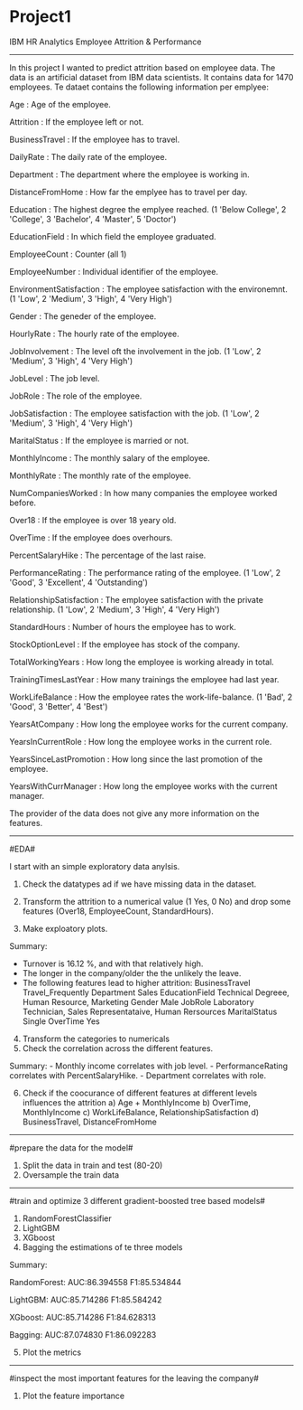 # Project1

IBM HR Analytics Employee Attrition & Performance
_________________________________________________________________________
In this project I wanted to predict attrition based on employee data.
The data is an artificial dataset from IBM data scientists. It contains data for 1470 employees. Te dataet contains the following information per emplyee:

Age                         : Age of the employee.

Attrition                   : If the employee left or not. 

BusinessTravel              : If the employee has to travel. 

DailyRate                   : The daily rate of the employee.

Department                  : The department where the employee is working in.

DistanceFromHome            : How far the emplyee has to travel per day.

Education                   : The highest degree the emplyee reached. (1 'Below College', 2 'College', 3 'Bachelor', 4 'Master', 5 
'Doctor')

EducationField              : In which field the employee graduated.

EmployeeCount               : Counter (all 1)

EmployeeNumber              : Individual identifier of the employee.

EnvironmentSatisfaction     : The employee satisfaction with the environemnt. (1 'Low', 2 'Medium', 3 'High', 4 'Very High')

Gender                      : The geneder of the employee.

HourlyRate                  : The hourly rate of the employee.

JobInvolvement              : The level oft the involvement in the job. (1 'Low', 2 'Medium', 3 'High', 4 'Very High')

JobLevel                    : The job level.

JobRole                     : The role of the employee.

JobSatisfaction             : The employee satisfaction with the job. (1 'Low', 2 'Medium', 3 'High', 4 'Very High')

MaritalStatus               : If the employee is married or not.

MonthlyIncome               : The monthly salary of the employee.

MonthlyRate                 : The monthly rate of the employee.

NumCompaniesWorked          : In how many companies the employee worked before.

Over18                      : If the employee is over 18 yeary old.

OverTime                    : If the employee does overhours.

PercentSalaryHike           : The percentage of the last raise.

PerformanceRating           : The performance rating of the employee. (1 'Low', 2 'Good', 3 'Excellent', 4 'Outstanding')


RelationshipSatisfaction    : The employee satisfaction with the private relationship. (1 'Low', 2 'Medium', 3 'High', 4 'Very High')

StandardHours               : Number of hours the employee has to work.

StockOptionLevel            : If the employee has stock of the company.

TotalWorkingYears           : How long the employee is working already in total.

TrainingTimesLastYear       : How many trainings the employee had last year.

WorkLifeBalance             : How the employee rates the work-life-balance. (1 'Bad', 2 'Good', 3 'Better', 4 'Best')

YearsAtCompany              : How long the employee works for the current company.

YearsInCurrentRole          : How long the employee works in the current role.

YearsSinceLastPromotion     : How long since the last promotion of the employee.

YearsWithCurrManager        : How long the employee works with the current manager.


The provider of the data does not give any more information on the features.



________________________________________________________
#EDA#

I start with an simple exploratory data anylsis.

1. Check the datatypes ad if we have missing data in the dataset.

2. Transform the attrition to a numerical value (1 Yes, 0 No) and drop some features (Over18, EmployeeCount, StandardHours).

3. Make exploatory plots.

Summary:
- Turnover is 16.12 %, and with that relatively high.
- The longer in the company/older the the unlikely the leave.
- The following features lead to higher attrition:
	BusinessTravel              Travel_Frequently
	Department                  Sales
	EducationField              Technical Degreee, Human Resource, Marketing
	Gender                      Male
	JobRole                     Laboratory Technician, Sales Representataive, Human Rersources
	MaritalStatus               Single
	OverTime                    Yes

4. Transform the categories to numericals
5. Check the correlation across the different features.

Summary: 
	- Monthly income correlates with job level.
	- PerformanceRating correlates with PercentSalaryHike.
	- Department correlates with role.

6. Check if the coocurance of different features at different levels influences the attrition
	a) Age + MonthlyIncome
	b) OverTime, MonthlyIncome
	c) WorkLifeBalance, RelationshipSatisfaction
	d) BusinessTravel, DistanceFromHome



________________________________________________________
#prepare the data for the model#

1. Split the data in train and test (80-20)
2. Oversample the train data



________________________________________________________
#train and optimize 3 different gradient-boosted tree based models#

1. RandomForestClassifier
2. LightGBM
3. XGboost
4. Bagging the estimations of te three models

Summary:

RandomForest:	AUC:86.394558 F1:85.534844

LightGBM:	AUC:85.714286 F1:85.584242

XGboost:	AUC:85.714286 F1:84.628313

Bagging: 	AUC:87.074830 F1:86.092283



5. Plot the metrics


________________________________________________________
#inspect the most important features for the leaving the company#

1. Plot the feature importance

